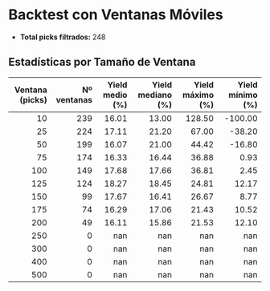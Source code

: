# Backtest con Ventanas Móviles

- **Total picks filtrados:** 248

## Estadísticas por Tamaño de Ventana

| Ventana (picks) | Nº ventanas | Yield medio (%) | Yield mediano (%) | Yield máximo (%) | Yield mínimo (%) |
|---------------:|------------:|----------------:|------------------:|-----------------:|-----------------:|
|              10 |          239 |           16.01 |             13.00 |          128.50 |         -100.00 |
|              25 |          224 |           17.11 |             21.20 |           67.00 |          -38.20 |
|              50 |          199 |           16.07 |             21.00 |           44.42 |          -16.80 |
|              75 |          174 |           16.33 |             16.44 |           36.88 |            0.93 |
|             100 |          149 |           17.68 |             17.66 |           36.81 |            2.45 |
|             125 |          124 |           18.27 |             18.45 |           24.81 |           12.17 |
|             150 |           99 |           17.67 |             16.41 |           26.67 |            8.77 |
|             175 |           74 |           16.29 |             17.06 |           21.43 |           10.52 |
|             200 |           49 |           16.11 |             15.86 |           21.53 |           12.10 |
|             250 |            0 |             nan |               nan |             nan |             nan |
|             300 |            0 |             nan |               nan |             nan |             nan |
|             400 |            0 |             nan |               nan |             nan |             nan |
|             500 |            0 |             nan |               nan |             nan |             nan |